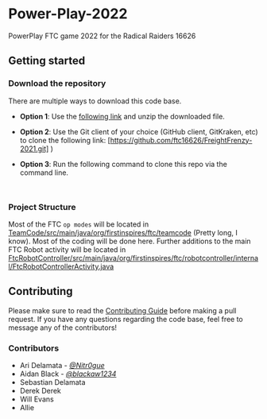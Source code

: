 # Power-Play-2022
PowerPlay FTC game 2022 for the Radical Raiders 16626


## Getting started

### Download the repository

There are multiple ways to download this code base.

- **Option 1**: Use the [following link](          ) and unzip the downloaded file.
- **Option 2**: Use the Git client of your choice (GitHub client, GitKraken, etc) to clone the following link: [https://github.com/ftc16626/FreightFrenzy-2021.git]      )
- **Option 3**: Run the following command to clone this repo via the command line.

  `                         `

### Project Structure

Most of the FTC `op modes` will be located in [TeamCode/src/main/java/org/firstinspires/ftc/teamcode](TeamCode/src/main/java/org/firstinspires/ftc/teamcode) (Pretty long, I know). Most of the coding will be done here.
Further additions to the main FTC Robot activity will be located in [FtcRobotController/src/main/java/org/firstinspires/ftc/robotcontroller/internal/FtcRobotControllerActivity.java](FtcRobotController/src/main/java/org/firstinspires/ftc/robotcontroller/internal/FtcRobotControllerActivity.java)

## Contributing

Please make sure to read the [Contributing Guide](CONTRIBUTING.md) before making a pull request. If you have any questions regarding the code base, feel free to message any of the contributors!

### Contributors
- Ari Delamata - [_@Nitr0gue_](https://github.com/Nitr0gue)
- Aidan Black - [_@blackaw1234_](https://github.com/blackaw1234)
- Sebastian Delamata
- Derek Derek
- Will Evans
- Allie 
